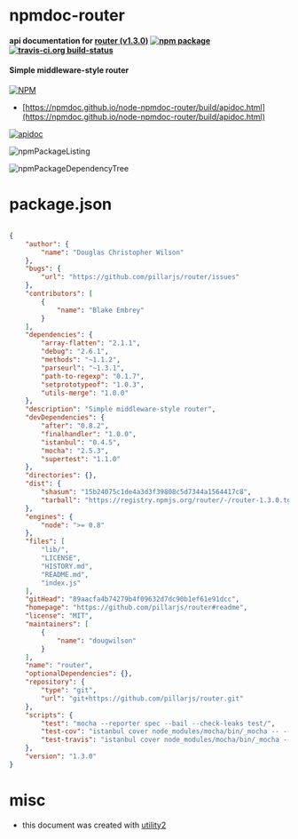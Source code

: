 # npmdoc-router

#### api documentation for  [router (v1.3.0)](https://github.com/pillarjs/router#readme)  [![npm package](https://img.shields.io/npm/v/npmdoc-router.svg?style=flat-square)](https://www.npmjs.org/package/npmdoc-router) [![travis-ci.org build-status](https://api.travis-ci.org/npmdoc/node-npmdoc-router.svg)](https://travis-ci.org/npmdoc/node-npmdoc-router)

#### Simple middleware-style router

[![NPM](https://nodei.co/npm/router.png?downloads=true&downloadRank=true&stars=true)](https://www.npmjs.com/package/router)

- [https://npmdoc.github.io/node-npmdoc-router/build/apidoc.html](https://npmdoc.github.io/node-npmdoc-router/build/apidoc.html)

[![apidoc](https://npmdoc.github.io/node-npmdoc-router/build/screenCapture.buildCi.browser.%252Ftmp%252Fbuild%252Fapidoc.html.png)](https://npmdoc.github.io/node-npmdoc-router/build/apidoc.html)

![npmPackageListing](https://npmdoc.github.io/node-npmdoc-router/build/screenCapture.npmPackageListing.svg)

![npmPackageDependencyTree](https://npmdoc.github.io/node-npmdoc-router/build/screenCapture.npmPackageDependencyTree.svg)



# package.json

```json

{
    "author": {
        "name": "Douglas Christopher Wilson"
    },
    "bugs": {
        "url": "https://github.com/pillarjs/router/issues"
    },
    "contributors": [
        {
            "name": "Blake Embrey"
        }
    ],
    "dependencies": {
        "array-flatten": "2.1.1",
        "debug": "2.6.1",
        "methods": "~1.1.2",
        "parseurl": "~1.3.1",
        "path-to-regexp": "0.1.7",
        "setprototypeof": "1.0.3",
        "utils-merge": "1.0.0"
    },
    "description": "Simple middleware-style router",
    "devDependencies": {
        "after": "0.8.2",
        "finalhandler": "1.0.0",
        "istanbul": "0.4.5",
        "mocha": "2.5.3",
        "supertest": "1.1.0"
    },
    "directories": {},
    "dist": {
        "shasum": "15b24075c1de4a3d3f39808c5d7344a1564417c8",
        "tarball": "https://registry.npmjs.org/router/-/router-1.3.0.tgz"
    },
    "engines": {
        "node": ">= 0.8"
    },
    "files": [
        "lib/",
        "LICENSE",
        "HISTORY.md",
        "README.md",
        "index.js"
    ],
    "gitHead": "89aacfa4b74279b4f09632d7dc90b1ef61e91dcc",
    "homepage": "https://github.com/pillarjs/router#readme",
    "license": "MIT",
    "maintainers": [
        {
            "name": "dougwilson"
        }
    ],
    "name": "router",
    "optionalDependencies": {},
    "repository": {
        "type": "git",
        "url": "git+https://github.com/pillarjs/router.git"
    },
    "scripts": {
        "test": "mocha --reporter spec --bail --check-leaks test/",
        "test-cov": "istanbul cover node_modules/mocha/bin/_mocha -- --reporter dot --check-leaks test/",
        "test-travis": "istanbul cover node_modules/mocha/bin/_mocha --report lcovonly -- --reporter spec --check-leaks test/"
    },
    "version": "1.3.0"
}
```



# misc
- this document was created with [utility2](https://github.com/kaizhu256/node-utility2)
